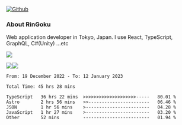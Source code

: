 [![Github](https://img.shields.io/github/followers/RinGoku?label=Follow&style=social)](https://github.com/RinGoku)

### About RinGoku
Web application developer in Tokyo, Japan.
I use React, TypeScript, GraphQL, C#(Unity) ...etc

![](https://github-profile-summary-cards.vercel.app/api/cards/profile-details?username=RinGoku&theme=default)

![](https://github-profile-summary-cards.vercel.app/api/cards/repos-per-language?username=RinGoku&theme=default)![](https://github-profile-summary-cards.vercel.app/api/cards/stats?username=RinGoku&theme=default)

<!--START_SECTION:waka-->

```text
From: 19 December 2022 - To: 12 January 2023

Total Time: 45 hrs 28 mins

TypeScript   36 hrs 22 mins  >>>>>>>>>>>>>>>>>>>>-----   80.01 %
Astro        2 hrs 56 mins   >>-----------------------   06.46 %
JSON         1 hr 56 mins    >------------------------   04.28 %
JavaScript   1 hr 27 mins    >------------------------   03.20 %
Other        52 mins         -------------------------   01.94 %
```

<!--END_SECTION:waka-->
